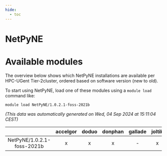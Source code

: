 ```yaml
---
hide:
  - toc
---
```


NetPyNE
=======

# Available modules


The overview below shows which NetPyNE installations are available per HPC-UGent Tier-2cluster, ordered based on software version (new to old).

To start using NetPyNE, load one of these modules using a `module load` command like:

```shell
module load NetPyNE/1.0.2.1-foss-2021b
```

*(This data was automatically generated on Wed, 04 Sep 2024 at 15:11:04 CEST)*  

| |accelgor|doduo|donphan|gallade|joltik|shinx|skitty|
| :---: | :---: | :---: | :---: | :---: | :---: | :---: | :---: |
|NetPyNE/1.0.2.1-foss-2021b|x|x|x|-|x|-|x|
